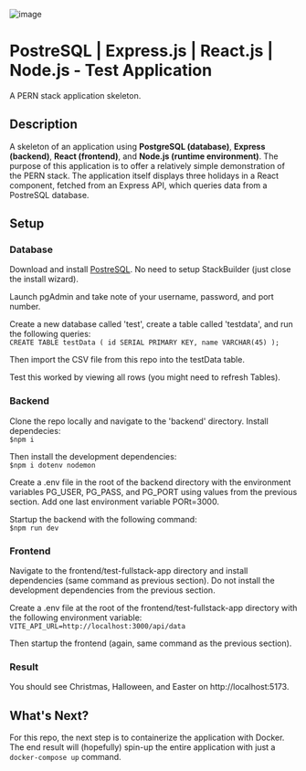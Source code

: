 ![image](https://github.com/user-attachments/assets/ae0082b5-4f58-4b0f-a3d5-6edb979c205d)
# PostreSQL | Express.js | React.js | Node.js - Test Application
A PERN stack application skeleton.

## Description
A skeleton of an application using **PostgreSQL (database)**, **Express (backend)**, **React (frontend)**, and **Node.js (runtime environment)**.
The purpose of this application is to offer a relatively simple demonstration of the PERN stack.
The application itself displays three holidays in a React component, fetched from an Express API, which queries data from a PostreSQL database.

## Setup
### Database
Download and install <a href="https://www.postgresql.org/download/">PostreSQL</a>. No need to setup StackBuilder (just close the install wizard).

Launch pgAdmin and take note of your username, password, and port number. 

Create a new database called 'test', create a table called 'testdata', and run the following queries:\
``
CREATE TABLE testData (
  id SERIAL PRIMARY KEY,
	name VARCHAR(45)
);
``

Then import the CSV file from this repo into the testData table.

Test this worked by viewing all rows (you might need to refresh Tables).

### Backend
Clone the repo locally and navigate to the 'backend' directory. Install dependecies: \
``$npm i``

Then install the development dependencies: \
``$npm i dotenv nodemon``

Create a .env file in the root of the backend directory with the environment variables PG_USER, PG_PASS, and PG_PORT using values from the previous section. Add one last environment variable PORt=3000.

Startup the backend with the following command: \
``$npm run dev``

### Frontend
Navigate to the frontend/test-fullstack-app directory and install dependencies (same command as previous section). Do not install the development dependencies from the previous section.

Create a .env file at the root of the frontend/test-fullstack-app directory with the following environment variable: \
``VITE_API_URL=http://localhost:3000/api/data``

Then startup the frontend (again, same command as the previous section).

### Result
You should see Christmas, Halloween, and Easter on http://localhost:5173.

## What's Next?
For this repo, the next step is to containerize the application with Docker. The end result will (hopefully) spin-up the entire application with just a ``docker-compose up`` command.

